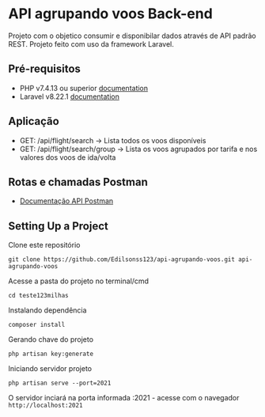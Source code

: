 # API agrupando voos Back-end

 Projeto com o objetico consumir e disponibilar dados através de API padrão REST.
 Projeto feito com uso da framework Laravel.

## Pré-requisitos 

- PHP v7.4.13 ou superior [documentation](https://www.php.net/downloads.php)
- Laravel v8.22.1 [documentation](https://laravel.com/docs)

## Aplicação

- GET: /api/flight/search -> Lista todos os voos disponíveis
- GET: /api/flight/search/group -> Lista os voos agrupados por tarifa e nos valores dos voos de ida/volta

## Rotas e chamadas Postman

 - [Documentação API Postman](https://documenter.getpostman.com/view/5807678/TVzVivkw)

## Setting Up a Project 

Clone este repositório

```
git clone https://github.com/Edilsonss123/api-agrupando-voos.git api-agrupando-voos
```
Acesse a pasta do projeto no terminal/cmd

```
cd teste123milhas
```

Instalando dependência 

```
composer install
```

Gerando chave do projeto

```
php artisan key:generate 
```

Iniciando servidor projeto

```
php artisan serve --port=2021
```
O servidor inciará na porta informada :2021 - acesse com o navegador ``` http://localhost:2021```
